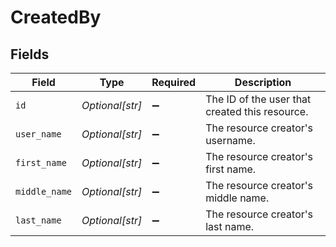 # CreatedBy


## Fields

| Field                                          | Type                                           | Required                                       | Description                                    |
| ---------------------------------------------- | ---------------------------------------------- | ---------------------------------------------- | ---------------------------------------------- |
| `id`                                           | *Optional[str]*                                | :heavy_minus_sign:                             | The ID of the user that created this resource. |
| `user_name`                                    | *Optional[str]*                                | :heavy_minus_sign:                             | The resource creator's username.               |
| `first_name`                                   | *Optional[str]*                                | :heavy_minus_sign:                             | The resource creator's first name.             |
| `middle_name`                                  | *Optional[str]*                                | :heavy_minus_sign:                             | The resource creator's middle name.            |
| `last_name`                                    | *Optional[str]*                                | :heavy_minus_sign:                             | The resource creator's last name.              |